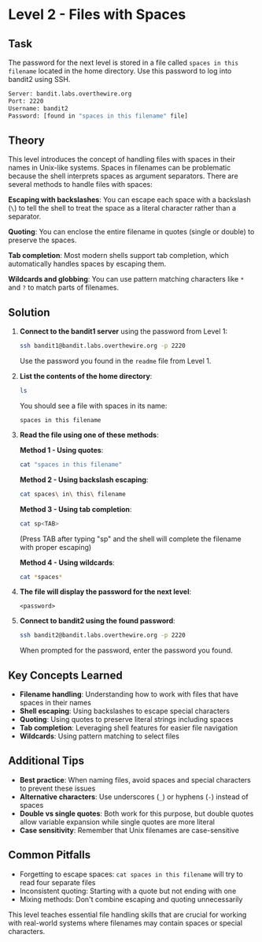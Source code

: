 # Level 2 - Files with Spaces

## Task

The password for the next level is stored in a file called `spaces in this filename` located in the home directory. Use this password to log into bandit2 using SSH.

```sh
Server: bandit.labs.overthewire.org
Port: 2220
Username: bandit2
Password: [found in "spaces in this filename" file]
```

## Theory

This level introduces the concept of handling files with spaces in their names in Unix-like systems. Spaces in filenames can be problematic because the shell interprets spaces as argument separators. There are several methods to handle files with spaces:

**Escaping with backslashes**: You can escape each space with a backslash (`\`) to tell the shell to treat the space as a literal character rather than a separator.

**Quoting**: You can enclose the entire filename in quotes (single or double) to preserve the spaces.

**Tab completion**: Most modern shells support tab completion, which automatically handles spaces by escaping them.

**Wildcards and globbing**: You can use pattern matching characters like `*` and `?` to match parts of filenames.

## Solution

1. **Connect to the bandit1 server** using the password from Level 1:
   ```sh
   ssh bandit1@bandit.labs.overthewire.org -p 2220
   ```
   Use the password you found in the `readme` file from Level 1.

2. **List the contents of the home directory**:
   ```sh
   ls
   ```
   You should see a file with spaces in its name:
   ```
   spaces in this filename
   ```

3. **Read the file using one of these methods**:

   **Method 1 - Using quotes**:
   ```sh
   cat "spaces in this filename"
   ```

   **Method 2 - Using backslash escaping**:
   ```sh
   cat spaces\ in\ this\ filename
   ```

   **Method 3 - Using tab completion**:
   ```sh
   cat sp<TAB>
   ```
   (Press TAB after typing "sp" and the shell will complete the filename with proper escaping)

   **Method 4 - Using wildcards**:
   ```sh
   cat *spaces*
   ```

4. **The file will display the password for the next level**:
   ```
   <password>
   ```

5. **Connect to bandit2 using the found password**:
   ```sh
   ssh bandit2@bandit.labs.overthewire.org -p 2220
   ```
   When prompted for the password, enter the password you found.

## Key Concepts Learned

- **Filename handling**: Understanding how to work with files that have spaces in their names
- **Shell escaping**: Using backslashes to escape special characters
- **Quoting**: Using quotes to preserve literal strings including spaces
- **Tab completion**: Leveraging shell features for easier file navigation
- **Wildcards**: Using pattern matching to select files

## Additional Tips

- **Best practice**: When naming files, avoid spaces and special characters to prevent these issues
- **Alternative characters**: Use underscores (`_`) or hyphens (`-`) instead of spaces
- **Double vs single quotes**: Both work for this purpose, but double quotes allow variable expansion while single quotes are more literal
- **Case sensitivity**: Remember that Unix filenames are case-sensitive

## Common Pitfalls

- Forgetting to escape spaces: `cat spaces in this filename` will try to read four separate files
- Inconsistent quoting: Starting with a quote but not ending with one
- Mixing methods: Don't combine escaping and quoting unnecessarily

This level teaches essential file handling skills that are crucial for working with real-world systems where filenames may contain spaces or special characters.
